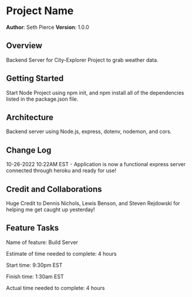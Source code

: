 # Project Name

**Author**: Seth Pierce
**Version**: 1.0.0

## Overview

Backend Server for City-Explorer Project to grab weather data.

## Getting Started

Start Node Project using npm init, and npm install all of the dependencies listed in the package.json file.

## Architecture

Backend server using Node.js, express, dotenv, nodemon, and cors.

## Change Log

10-26-2022 10:22AM EST - Application is now a functional express server connected through heroku and ready for use!

## Credit and Collaborations

Huge Credit to Dennis Nichols, Lewis Benson, and Steven Rejdowski for helping me get caught up yesterday!

## Feature Tasks

Name of feature: Build Server

Estimate of time needed to complete: 4 hours

Start time: 9:30pm EST

Finish time: 1:30am EST

Actual time needed to complete: 4 hours
